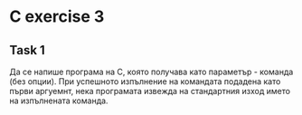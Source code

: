# C exercise 3

## Task 1
Да се напише програма на С, която получава като параметър - команда (без опции). При успешното изпълнение на командата подадена като първи аргуемнт, нека програмата извежда на стандартния изход името на изпълнената команда.
